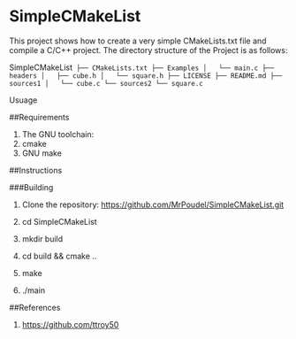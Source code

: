 # SimpleCMakeList
This project shows how to create a very simple CMakeLists.txt file and compile a C/C++ project.
The directory structure of the Project is as follows:

SimpleCMakeList```
├── CMakeLists.txt
├── Examples
│   └── main.c
├── headers
│   ├── cube.h
│   └── square.h
├── LICENSE
├── README.md
├── sources1
│   └── cube.c
└── sources2
    └── square.c```


Usuage

##Requirements

1. The GNU toolchain: 
2. cmake
3. GNU make

##Instructions

###Building

1. Clone the repository: https://github.com/MrPoudel/SimpleCMakeList.git 

2. cd SimpleCMakeList

3. mkdir build

4. cd build && cmake ..

5. make

6. ./main

##References
1. https://github.com/ttroy50
